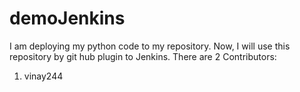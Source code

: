# demoJenkins
I am deploying my python code to my repository. Now, I will use this repository by git hub plugin to Jenkins.
There are 2 Contributors:
1) vinay244
